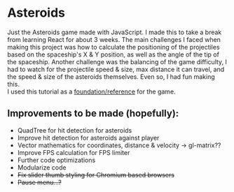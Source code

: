 # Asteroids
Just the Asteroids game made with JavaScript. I made this to take a break from learning React for about 3 weeks. The main challenges I faced when making this project was how to calculate the positioning of the projectiles based on the spaceship's X & Y position, as well as the angle of the tip of the spaceship. Another challenge was the balancing of the game difficulty, I had to watch for the projectile speed & size, max distance it can travel, and the speed & size of the asteroids themselves. Even so, I had fun making this. 
<br>
I used this tutorial as a [foundation/reference](https://www.youtube.com/playlist?list=PL4cUxeGkcC9iO8ai6LU0s6aHAaWP4RAkF) for the game.
## Improvements to be made (hopefully):
<ul>
  <li>QuadTree for hit detection for asteroids</li>
  <li>Improve hit detection for asteroids against player</li>
  <li>Vector mathematics for coordinates, distance & velocity -> gl-matrix?? </li>
  <li>Improve FPS calculation for FPS limiter</li>
  <li>Further code optimizations</li>
  <li>Modularize code</li>
  <li><strike>Fix slider thumb styling for Chromium based browsers</strike></li>
  <li><strike>Pause menu...?</strike></li>
</ul>
